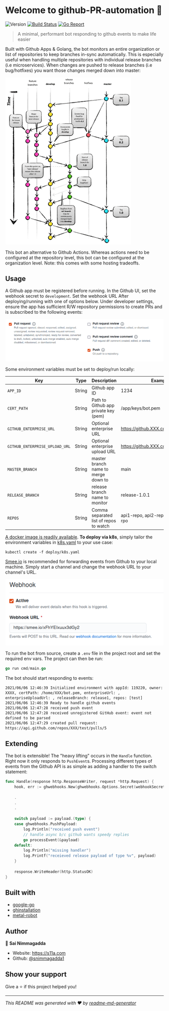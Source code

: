 # Welcome to github-PR-automation 👋

![Version](https://img.shields.io/badge/version-0.0.1-blue.svg?cacheSeconds=2592000)
[![Build Status](https://travis-ci.com/snimmagadda1/github-PR-automation.svg?branch=master)](https://travis-ci.com/snimmagadda1/github-PR-automation)
[![Go Report](https://goreportcard.com/badge/github.com/snimmagadda1/stack-exchange-graphql-server)](https://goreportcard.com/report/github.com/snimmagadda1/github-PR-automation)

> A minimal, performant bot responding to github events to make life easier

Built with Github Apps & Golang, the bot monitors an entire organization or list of repositories to keep branches in-sync automatically. This is especially useful when handling multiple repositories with individual release branches (i.e microservices). When changes are pushed to release branches (i.e bug/hotfixes) you want those changes merged down into master:

<img src="nvie_git_flow.png" alt="NVIE git flow strategy" width="400"/>


This bot an alternative to Github Actions. Whereas actions need to be configured at the repository level, this bot can be configured at the organization level. Note: this comes with some hosting tradeoffs.

## Usage
A Github app must be registered before running. In the Github UI, set the webhook secret to `development`. Set the webhook URL After deploying/running with one of options below. Under developer settings, ensure the app has sufficient R/W repository permissions to create PRs and is subscribed to the following events:

![Github app events subscribed](github_events_subscribe.png)

Some environment variables must be set to deploy/run locally:

| Key      | Type   | Description          | Example        |
| -------- | ------ | -------------------- | -------------- |
| `APP_ID` | String | Github app ID             | 1234      |
| `CERT_PATH` | String | Path to Github app private key  (pem)      | /app/keys/bot.pem         |
| `GITHUB_ENTERPRISE_URL`  | String | Optional enterprise URL | https://github.XXX.com/api/v3        |
| `GITHUB_ENTERPRISE_UPLOAD_URL`   | String | Optional enterprise upload URL | https://github.XXX.com/api/v3/upload |
| `MASTER_BRANCH` | String | master branch name to merge down to       | main         |
| `RELEASE_BRANCH` | String | release branch name to monitor       | release-1.0.1         |
| `REPOS` | String | Comma separated list of repos to watch       | api1-repo, api2-repo, ui1-repo, ui2-rpo         |



[A docker image is readily available](https://hub.docker.com/repository/docker/snimmagadda/github-pr-bot). **To deploy via k8s**, simply tailor the environment variables in [k8s.yaml](./deploy/k8s.yaml) to your use case:
```
kubectl create -f deploy/k8s.yaml
```

[Smee.io](https://smee.io/) is recommended for forwarding events from Github to your local machine. Simply start a channel and change the webhook URL to your channel's URL. 

![Webhook forwarding](webhook.png)

To run the bot from source, create a `.env` file in the project root and set the required env vars. The project can then be run:

```go
go run cmd/main.go
```

The bot should start responding to events:

```log
2021/06/06 12:46:39 Initialized environment with appId: 119220, owner: XXXX, certPath: /home/XXX/bot.pem, enterpriseUrl: , enterpriseUploadUrl: , releaseBranch: release1, repos: [test]
2021/06/06 12:46:39 Ready to handle github events
2021/06/06 12:47:28 received push event
2021/06/06 12:47:28 received unregistered GitHub event: event not defined to be parsed
2021/06/06 12:47:29 created pull request: https://api.github.com/repos/XXX/test/pulls/5
```


## Extending
The bot is extensible! The "heavy lifting" occurs in the `Handle` function. Right now it only responds to `PushEvent`s. Processing different types of events from the Github API is as simple as adding a handler to the switch statement:

```go
func Handle(response http.ResponseWriter, request *http.Request) {
	hook, err := ghwebhooks.New(ghwebhooks.Options.Secret(webhookSecret))
	
    .
    .
    .

	switch payload := payload.(type) {
	case ghwebhooks.PushPayload:
		log.Println("received push event")
		// handle async b/c github wants speedy replies
		go processEvent(&payload)
	default:
		log.Println("missing handler")
		log.Printf("receieved release payload of type %v", payload)
	}

	response.WriteHeader(http.StatusOK)
}
```

## Built with
* [google-go](https://github.com/google/go-github)
* [ghinstallation](https://github.com/bradleyfalzon/ghinstallation)
* [metal-robot](https://github.com/metal-stack/metal-robot)

## Author

👤 **Sai Nimmagadda**

* Website: https://s11a.com
* Github: [@snimmagadda1](https://github.com/snimmagadda1)

## Show your support

Give a ⭐️ if this project helped you!

***
_This README was generated with ❤️ by [readme-md-generator](https://github.com/kefranabg/readme-md-generator)_